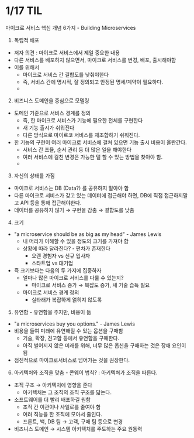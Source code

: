 # 1/17 TIL

마이크로 서비스 핵심 개념 6가지 - Building Microservices

1. 독립적 배포

- 저자 의견 : 마이크로 서비스에서 제일 중요한 내용
- 다른 서비스를 배포하지 않으면서, 마이크로 서비스를 변경, 배포, 출시해야함
- 이를 위해서
  - 마이크로 서비스 간 결합도를 낮춰야한다
  - 즉, 서비스 간에 명시적, 잘 정의되고 안정된 명세/계약이 필요하다.
  - 
2. 비즈니스 도메인을 중심으로 모델링

- 도메인 기준으로 서비스 경계를 정의
  - 즉, 한 마이크로 서비스가 기능에 필요한 전체를 구현한다
  - 새 기능 출시가 쉬워진다
  - 다른 방식으로 마이르코 서비스를 재조합하기 쉬워진다.
- 한 기능의 구현이 여러 마이크로 서비스에 걸쳐 있으면 기능 출시 비용이 올란간다.
  - 서비스 간 조율, 순서 관리 등 더 많은 일을 해야한다
  - 여러 서비스에 걸친 변경은 가능한 덜 할 수 있는 방법을 찾아야 함.
  - 
3. 자신의 상태를 가짐

- 마이크로 서비스는 DB (Data?) 를 공유하지 말아야 함
- 다른 마이크로 서비스가 갖고 있는 데이터에 접근해야 하면, DB에 직접 접근하지말고 API 등을 통해 접근해야한다.
- 데이터를 공유하지 않기 → 구현을 감춤 → 결합도를 낮춤

4. 크기

- "a microservice should be as big as my head" - James Lewis
  - 내 머리가 이해할 수 있을 정도의 크기를 가져야 함
  - 상황에 따라 달라진다? - 편차가 존재한다
    - 오랜 경험자 vs 신규 입사자
    - 스타트업 vs 대기업
- 즉 크기보다는 다음의 두 가지에 집중하자
  - 얼마나 많은 마이크로 서비스를 다룰 수 있는지?
    - 마이크로 서비스 증가 → 복잡도 증가, 새 기술 습득 필요
  - 마이크로 서비스 경계 정의
    - 실타래가 복잡하게 얽히지 않도록
5. 유연함 - 유연함을 주지만, 비용이 듦

- "a microservices buy you options." - James Lewis
- 비용을 들여 미래에 유연해질 수 있는 옵션을 구매함
  - 기술, 확장, 견고함 등에서 유연함을 구매한다.
  - 아직 벌어지지 않은 미래를 위해, 너무 많은 옵션을 구매하는 것은 장애 요인이 됨
- 점진적으로 마이크로서비스로 넘어가는 것을 권장한다.

6. 아키텍처와 조직을 맞춤 - 콘웨이 법칙? : 아키텍쳐가 조직을 따른다.

- 조직 구조 → 아키텍처에 영향을 준다
  - 아키텍처는 그 조직의 조직 구조를 닮는다.
- 소프트웨어를 더 빨리 배포하길 원함
  - 조직 간 이관이나 사일로를 줄여야 함
  - 여러 직능을 한 조직에 모아서 줄인다.
  - 프론트, 백, DB 팀 → 고객, 구매 팀 등으로 변경
- 비즈니스 도메인 → 시스템 아키텍처를 주도하는 주요 원동력



